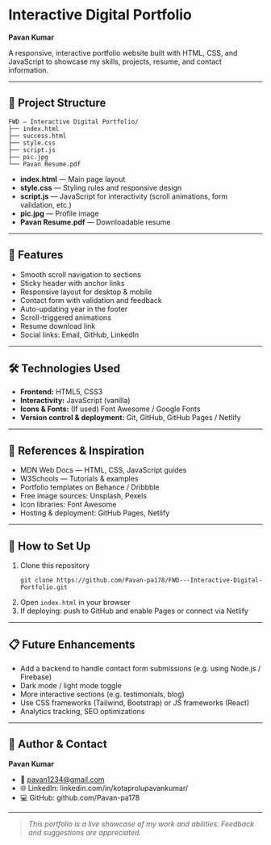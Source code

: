 
# Interactive Digital Portfolio

**Pavan Kumar**

A responsive, interactive portfolio website built with HTML, CSS, and JavaScript to showcase my skills, projects, resume, and contact information.

---

## 📂 Project Structure

```
FWD — Interactive Digital Portfolio/  
├── index.html
├── success.html
├── style.css  
├── script.js  
├── pic.jpg  
└── Pavan Resume.pdf  
```

- **index.html** — Main page layout  
- **style.css** — Styling rules and responsive design  
- **script.js** — JavaScript for interactivity (scroll animations, form validation, etc.)  
- **pic.jpg** — Profile image  
- **Pavan Resume.pdf** — Downloadable resume  

---

## 🚀 Features

- Smooth scroll navigation to sections  
- Sticky header with anchor links  
- Responsive layout for desktop & mobile  
- Contact form with validation and feedback  
- Auto-updating year in the footer  
- Scroll-triggered animations  
- Resume download link  
- Social links: Email, GitHub, LinkedIn  

---

## 🛠 Technologies Used

- **Frontend:** HTML5, CSS3  
- **Interactivity:** JavaScript (vanilla)  
- **Icons & Fonts:** (If used) Font Awesome / Google Fonts  
- **Version control & deployment:** Git, GitHub, GitHub Pages / Netlify  

---

## 📖 References & Inspiration

- MDN Web Docs — HTML, CSS, JavaScript guides  
- W3Schools — Tutorials & examples  
- Portfolio templates on Behance / Dribbble  
- Free image sources: Unsplash, Pexels  
- Icon libraries: Font Awesome  
- Hosting & deployment: GitHub Pages, Netlify  

---

## 📝 How to Set Up

1. Clone this repository  
   ```
   git clone https://github.com/Pavan-pa178/FWD---Interactive-Digital-Portfolio.git
   ```  
2. Open `index.html` in your browser  
3. If deploying: push to GitHub and enable Pages or connect via Netlify  

---

## 📋 Future Enhancements

- Add a backend to handle contact form submissions (e.g. using Node.js / Firebase)  
- Dark mode / light mode toggle  
- More interactive sections (e.g. testimonials, blog)  
- Use CSS frameworks (Tailwind, Bootstrap) or JS frameworks (React)  
- Analytics tracking, SEO optimizations  

---

## 👤 Author & Contact

**Pavan Kumar**  
- 📧 pavan1234@gmail.com  
- 🌐 LinkedIn: linkedin.com/in/kotaprolupavankumar/  
- 💻 GitHub: github.com/Pavan-pa178  

---

> _This portfolio is a live showcase of my work and abilities. Feedback and suggestions are appreciated._
